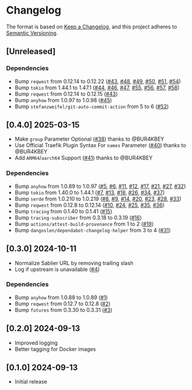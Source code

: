 # Changelog

The format is based on [Keep a Changelog](https://keepachangelog.com/en/1.0.0/),
and this project adheres to [Semantic Versioning](https://semver.org/spec/v2.0.0.html).

## [Unreleased]


### Dependencies
- Bump `reqwest` from 0.12.14 to 0.12.22 ([#43](https://github.com/vbrandl/sablier-proxy/pull/43), [#48](https://github.com/vbrandl/sablier-proxy/pull/48), [#49](https://github.com/vbrandl/sablier-proxy/pull/49), [#50](https://github.com/vbrandl/sablier-proxy/pull/50), [#51](https://github.com/vbrandl/sablier-proxy/pull/51), [#54](https://github.com/vbrandl/sablier-proxy/pull/54))
- Bump `tokio` from 1.44.1 to 1.47.1 ([#44](https://github.com/vbrandl/sablier-proxy/pull/44), [#46](https://github.com/vbrandl/sablier-proxy/pull/46), [#47](https://github.com/vbrandl/sablier-proxy/pull/47), [#55](https://github.com/vbrandl/sablier-proxy/pull/55), [#56](https://github.com/vbrandl/sablier-proxy/pull/56), [#57](https://github.com/vbrandl/sablier-proxy/pull/57), [#58](https://github.com/vbrandl/sablier-proxy/pull/58))
- Bump `reqwest` from 0.12.14 to 0.12.15 ([#43](https://github.com/vbrandl/sablier-proxy/pull/43))
- Bump `anyhow` from 1.0.97 to 1.0.98 ([#45](https://github.com/vbrandl/sablier-proxy/pull/45))
- Bump `stefanzweifel/git-auto-commit-action` from 5 to 6 ([#52](https://github.com/vbrandl/sablier-proxy/pull/52))

## [0.4.0] 2025-03-15

- Make `group` Parameter Optional ([#38](https://github.com/vbrandl/sablier-proxy/pull/38)) thanks to @BUR4KBEY
- Use Official Traefik Plugin Syntax For `names` Parameter ([#40](https://github.com/vbrandl/sablier-proxy/pull/40)) thanks to @BUR4KBEY
- Add `ARM64`/`aarch64` Support ([#41](https://github.com/vbrandl/sablier-proxy/pull/41)) thanks to @BUR4KBEY

### Dependencies
- Bump `anyhow` from 1.0.89 to 1.0.97 ([#5](https://github.com/vbrandl/sablier-proxy/pull/5), [#6](https://github.com/vbrandl/sablier-proxy/pull/6), [#11](https://github.com/vbrandl/sablier-proxy/pull/11), [#12](https://github.com/vbrandl/sablier-proxy/pull/12), [#17](https://github.com/vbrandl/sablier-proxy/pull/17), [#21](https://github.com/vbrandl/sablier-proxy/pull/21), [#27](https://github.com/vbrandl/sablier-proxy/pull/27), [#32](https://github.com/vbrandl/sablier-proxy/pull/32))
- Bump `tokio` from 1.40.0 to 1.44.1 ([#7](https://github.com/vbrandl/sablier-proxy/pull/7), [#13](https://github.com/vbrandl/sablier-proxy/pull/13), [#18](https://github.com/vbrandl/sablier-proxy/pull/18), [#26](https://github.com/vbrandl/sablier-proxy/pull/26), [#34](https://github.com/vbrandl/sablier-proxy/pull/34), [#37](https://github.com/vbrandl/sablier-proxy/pull/37))
- Bump `serde` from 1.0.210 to 1.0.219 ([#8](https://github.com/vbrandl/sablier-proxy/pull/8), [#9](https://github.com/vbrandl/sablier-proxy/pull/9), [#14](https://github.com/vbrandl/sablier-proxy/pull/14), [#20](https://github.com/vbrandl/sablier-proxy/pull/20), [#23](https://github.com/vbrandl/sablier-proxy/pull/23), [#28](https://github.com/vbrandl/sablier-proxy/pull/28), [#33](https://github.com/vbrandl/sablier-proxy/pull/33))
- Bump `reqwest` from 0.12.8 to 0.12.14 ([#10](https://github.com/vbrandl/sablier-proxy/pull/10), [#24](https://github.com/vbrandl/sablier-proxy/pull/24), [#25](https://github.com/vbrandl/sablier-proxy/pull/25), [#35](https://github.com/vbrandl/sablier-proxy/pull/35), [#36](https://github.com/vbrandl/sablier-proxy/pull/36))
- Bump `tracing` from 0.1.40 to 0.1.41 ([#15](https://github.com/vbrandl/sablier-proxy/pull/15))
- Bump `tracing-subscriber` from 0.3.18 to 0.3.19 ([#16](https://github.com/vbrandl/sablier-proxy/pull/16))
- Bump `actions/attest-build-provenance` from 1 to 2 ([#19](https://github.com/vbrandl/sablier-proxy/pull/19))
- Bump `dangoslen/dependabot-changelog-helper` from 3 to 4 ([#31](https://github.com/vbrandl/sablier-proxy/pull/31))

## [0.3.0] 2024-10-11

- Normalize Sablier URL by removing trailing slash
- Log if upstream is unavailable ([#4](https://github.com/vbrandl/sablier-proxy/pull/4))

### Dependencies
- Bump `anyhow` from 1.0.88 to 1.0.89 ([#1](https://github.com/vbrandl/sablier-proxy/pull/1))
- Bump `reqwest` from 0.12.7 to 0.12.8 ([#2](https://github.com/vbrandl/sablier-proxy/pull/2))
- Bump `futures` from 0.3.30 to 0.3.31 ([#3](https://github.com/vbrandl/sablier-proxy/pull/3))

## [0.2.0] 2024-09-13
- Improved logging
- Better tagging for Docker images

## [0.1.0] 2024-09-13
- Initial release
